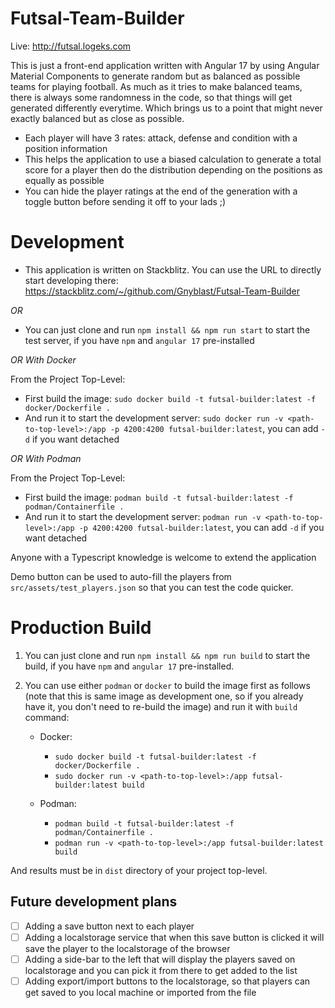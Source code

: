 # Futsal-Team-Builder
Live: http://futsal.logeks.com

This is just a front-end application written with Angular 17 by using Angular Material Components to generate random but as balanced as possible teams for playing football. As much as it tries to make balanced teams, there is always some randomness in the code, so that things will get generated differently everytime. Which brings us to a point that might never exactly balanced but as close as possible.

- Each player will have 3 rates: attack, defense and condition with a position information
- This helps the application to use a biased calculation to generate a total score for a player then do the distribution depending on the positions as equally as possible
- You can hide the player ratings at the end of the generation with a toggle button before sending it off to your lads ;)

# Development
- This application is written on Stackblitz. You can use the URL to directly start developing there: https://stackblitz.com/~/github.com/Gnyblast/Futsal-Team-Builder

*OR*

- You can just clone and run `npm install && npm run start` to start the test server, if you have `npm` and `angular 17` pre-installed

*OR With Docker*

From the Project Top-Level:
- First build the image: `sudo docker build -t futsal-builder:latest -f docker/Dockerfile .`
- And run it to start the development server: `sudo docker run -v <path-to-top-level>:/app -p 4200:4200 futsal-builder:latest`, you can add `-d` if you want detached

*OR With Podman*

From the Project Top-Level:
- First build the image: `podman build -t futsal-builder:latest -f podman/Containerfile .`
- And run it to start the development server: `podman run -v <path-to-top-level>:/app -p 4200:4200 futsal-builder:latest`, you can add `-d` if you want detached
  
Anyone with a Typescript knowledge is welcome to extend the application

Demo button can be used to auto-fill the players from `src/assets/test_players.json` so that you can test the code quicker.

# Production Build
1. You can just clone and run `npm install && npm run build` to start the build, if you have `npm` and `angular 17` pre-installed.
2. You can use either `podman` or `docker` to build the image first as follows (note that this is same image as development one, so if you already have it, you don't need to re-build the image) and run it with `build` command:

    - Docker:
        - `sudo docker build -t futsal-builder:latest -f docker/Dockerfile .`
        - `sudo docker run -v <path-to-top-level>:/app futsal-builder:latest build`

    - Podman:
        - `podman build -t futsal-builder:latest -f podman/Containerfile .`
        - `podman run -v <path-to-top-level>:/app futsal-builder:latest build`

And results must be in `dist` directory of your project top-level.

## Future development plans
- [ ] Adding a save button next to each player
- [ ] Adding a localstorage service that when this save button is clicked it will save the player to the localstorage of the browser
- [ ] Adding a side-bar to the left that will display the players saved on localstorage and you can pick it from there to get added to the list
- [ ] Adding export/import buttons to the localstorage, so that players can get saved to you local machine or imported from the file
